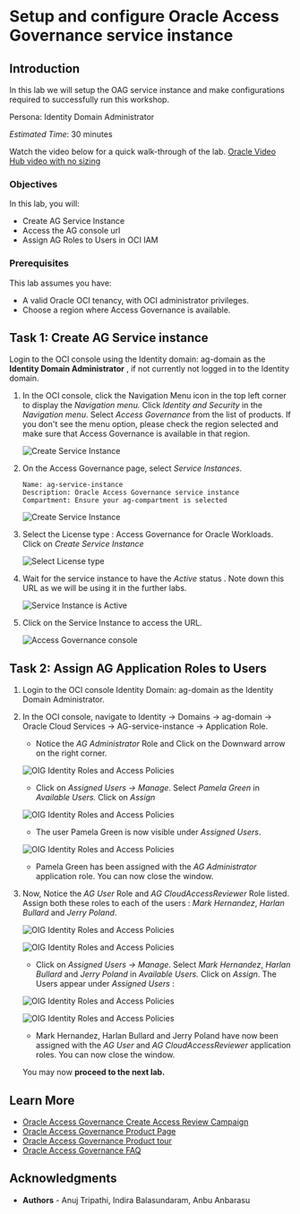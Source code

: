 # Setup and configure Oracle Access Governance service instance

## Introduction

In this lab we will setup the OAG service instance and make configurations required to successfully run this workshop.

Persona: Identity Domain Administrator

*Estimated Time*: 30 minutes

Watch the video below for a quick walk-through of the lab.
[Oracle Video Hub video with no sizing](videohub:1_21nk0xhx)

### Objectives

In this lab, you will:

* Create AG Service Instance
* Access the AG console url
* Assign AG Roles to Users in OCI IAM

### Prerequisites

This lab assumes you have:

* A valid Oracle OCI tenancy, with OCI administrator privileges.
* Choose a region where Access Governance is available.

## Task 1: Create AG Service instance

Login to the OCI console using the Identity domain: ag-domain as the **Identity Domain Administrator** , if not currently not logged in to the Identity domain.

1. In the OCI console, click the Navigation Menu icon in the top left corner to display the *Navigation menu.* Click *Identity and Security* in the *Navigation menu*. Select *Access Governance* from the list of products. If you don't see the menu option, please check the region selected and make sure that Access Governance is available in that region.

    ![Create Service Instance](images/oci-console.png)

2. On the Access Governance page, select *Service Instances.*

    ```
    Name: ag-service-instance
    Description: Oracle Access Governance service instance
    Compartment: Ensure your ag-compartment is selected
    ```

    ![Create Service Instance](images/create-service-instance.png)

3. Select the License type : Access Governance for Oracle Workloads. Click on *Create Service Instance*

    ![Select License type](images/license-type.png)

4. Wait for the service instance to have the *Active* status . Note down this URL as we will be using it in the further labs.

    ![Service Instance is Active](images/ag-url.png)

5. Click on the Service Instance to access the URL.

    ![Access Governance console](images/ag-console.png)

## Task 2: Assign AG Application Roles to Users

1. Login to the OCI console Identity Domain: ag-domain as the Identity Domain Administrator.

2. In the OCI console, navigate to Identity -> Domains ->  ag-domain -> Oracle Cloud Services -> AG-service-instance -> Application Role.

    * Notice the *AG Administrator* Role and Click on the Downward arrow on the right corner.

    ![OIG Identity Roles and Access Policies](images/user-approle.png)

    * Click on *Assigned Users -> Manage*. Select *Pamela Green* in *Available Users.* Click on *Assign*

    ![OIG Identity Roles and Access Policies](images/user-approle-list.png)

    * The user Pamela Green is now visible under *Assigned Users*.

    ![OIG Identity Roles and Access Policies](images/user-approle-assign.png)

    * Pamela Green has been assigned with the *AG Administrator* application role. You can now close the window.

3. Now, Notice the *AG User* Role and *AG CloudAccessReviewer* Role listed. Assign both these roles to each of the users : *Mark Hernandez*, *Harlan Bullard* and *Jerry Poland*.

    ![OIG Identity Roles and Access Policies](images/aguser.png)

    ![OIG Identity Roles and Access Policies](images/agreviewer.png)

    * Click on *Assigned Users -> Manage*. Select *Mark Hernandez*, *Harlan Bullard* and *Jerry Poland* in *Available Users.* Click on *Assign*. The Users appear under *Assigned Users* :

    ![OIG Identity Roles and Access Policies](images/ag-userassign.png)

    ![OIG Identity Roles and Access Policies](images/ag-reviewerassign.png)

    * Mark Hernandez, Harlan Bullard and Jerry Poland have now been assigned with the *AG User* and *AG CloudAccessReviewer* application roles. You can now close the window.

    You may now **proceed to the next lab.**

## Learn More

* [Oracle Access Governance Create Access Review Campaign](https://docs.oracle.com/en/cloud/paas/access-governance/pdapg/index.html)
* [Oracle Access Governance Product Page](https://www.oracle.com/security/cloud-security/access-governance/)
* [Oracle Access Governance Product tour](https://www.oracle.com/webfolder/s/quicktours/paas/pt-sec-access-governance/index.html)
* [Oracle Access Governance FAQ](https://www.oracle.com/security/cloud-security/access-governance/faq/)

## Acknowledgments

* **Authors** - Anuj Tripathi, Indira Balasundaram, Anbu Anbarasu
